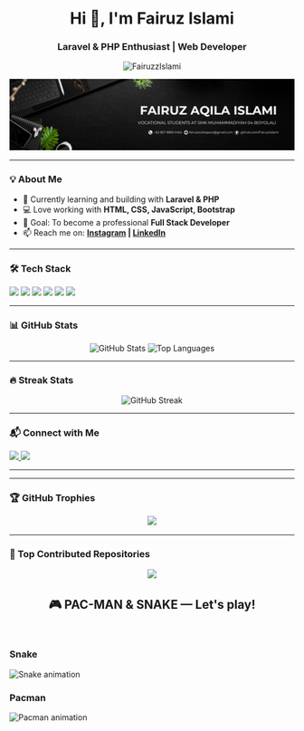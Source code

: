 <!-- Header -->
<h1 align="center">Hi 👋, I'm Fairuz Islami</h1>
<h3 align="center">Laravel & PHP Enthusiast | Web Developer</h3>

<p align="center">
  <img src="https://komarev.com/ghpvc/?username=FairuzzIslami&label=Profile%20views&color=0e75b6&style=flat" alt="FairuzzIslami" />
</p>
<p align="center">
  <img src="https://raw.githubusercontent.com/FairuzzIslami/FairuzzIslami/main/myProfile.jpg" alt="Fairuz Aqila Islami Banner" />
</p>


---

### 💡 About Me
- 🔭 Currently learning and building with **Laravel & PHP**
- 💻 Love working with **HTML, CSS, JavaScript, Bootstrap**
- 🎯 Goal: To become a professional **Full Stack Developer**
- 📫 Reach me on: **[Instagram](https://www.instagram.com/fyrruz._/) | [LinkedIn](https://www.linkedin.com/in/fairuz-islami-a354102b9/)**

---

### 🛠 Tech Stack
<p align="left">
  <img src="https://img.shields.io/badge/HTML5-E34F26?style=for-the-badge&logo=html5&logoColor=white" />
  <img src="https://img.shields.io/badge/CSS3-1572B6?style=for-the-badge&logo=CSS3&logoColor=white" />
  <img src="https://img.shields.io/badge/JavaScript-F7DF1E?style=for-the-badge&logo=javascript&logoColor=black" />
  <img src="https://img.shields.io/badge/PHP-777BB4?style=for-the-badge&logo=php&logoColor=white" />
  <img src="https://img.shields.io/badge/Laravel-FF2D20?style=for-the-badge&logo=laravel&logoColor=white" />
  <img src="https://img.shields.io/badge/Bootstrap-7952B3?style=for-the-badge&logo=bootstrap&logoColor=white" />
</p>


---

### 📊 GitHub Stats
<p align="center">
  <img src="https://github-readme-stats.vercel.app/api?username=FairuzzIslami&show_icons=true&theme=radical" alt="GitHub Stats" height="165"/>
  <img src="https://github-readme-stats.vercel.app/api/top-langs/?username=FairuzzIslami&layout=compact&theme=radical" alt="Top Languages" height="165"/>
</p>

---

### 🔥 Streak Stats
<p align="center">
  <img src="https://streak-stats.demolab.com?user=FairuzzIslami&theme=radical&hide_border=true" alt="GitHub Streak" />
</p>

---

### 📬 Connect with Me
<p align="left">
  <a href="https://www.instagram.com/fyrruz._/" target="_blank">
    <img src="https://img.shields.io/badge/Instagram-E4405F?style=for-the-badge&logo=instagram&logoColor=white"/>
  </a>
  <a href="https://www.linkedin.com/in/fairuz-islami-a354102b9/" target="_blank">
    <img src="https://img.shields.io/badge/LinkedIn-0077B5?style=for-the-badge&logo=linkedin&logoColor=white"/>
  </a>
</p>

---

<!-- Optional Metrics (Needs GitHub Actions setup) -->
<!-- 
![Metrics](https://raw.githubusercontent.com/FairuzzIslami/FairuzzIslami/main/github-metrics.svg)
-->

---

### 🏆 GitHub Trophies
<p align="center">
  <img src="https://github-profile-trophy.vercel.app/?username=FairuzzIslami&theme=radical&no-frame=true&no-bg=true&margin-w=4" />
</p>

---

### 📂 Top Contributed Repositories
<p align="center">
  <img src="https://github-contributor-stats.vercel.app/api?username=FairuzzIslami&limit=5&theme=radical&combine_all_yearly_contributions=true" />
</p>


<h2 align="center">🎮 <strong>PAC-MAN & SNAKE</strong> — Let's play!</h2>

<br clear="both">

### Snake
![Snake animation](https://raw.githubusercontent.com/<username>/<repo>/output/snake.svg)

### Pacman
![Pacman animation](https://raw.githubusercontent.com/<username>/<repo>/output/pacman.svg)


